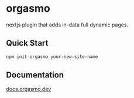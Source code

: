 # orgasmo

nextjs plugin that adds in-data full dynamic pages.

## Quick Start

```bash
npm init orgasmo your-new-site-name
```

## Documentation

[docs.orgasmo.dev](https://docs.orgasmo.dev)
